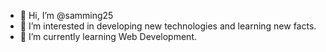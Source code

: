- 👋 Hi, I’m @samming25
- 👀 I’m interested in developing new technologies and learning new facts.
- 🌱 I’m currently learning Web Development. 

<!---
samming25/samming25 is a ✨ special ✨ repository because its `README.md` (this file) appears on your GitHub profile.
You can click the Preview link to take a look at your changes.
--->
